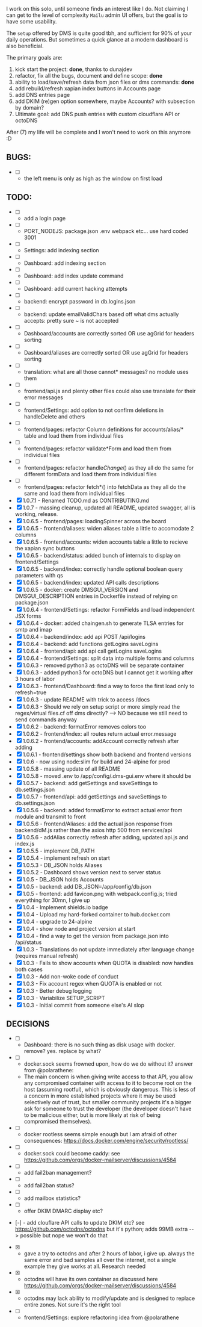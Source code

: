 I work on this solo, until someone finds an interest like I do. Not claiming I can get to the level of complexity `Mailu` admin UI offers, but the goal is to have some usability.

The `setup` offered by DMS is quite good tbh, and sufficient for 90% of your daily operations. But sometimes a quick glance at a modern dashboard is also beneficial.

The primary goals are:

1. kick start the project: **done**, thanks to dunajdev
2. refactor, fix all the bugs, document and define scope: **done**
3. ability to load/save/refresh data from json files or dms commands: **done**
4. add rebuild/refresh xapian index buttons in Accounts page
5. add DNS entries page
6. add DKIM (re)gen option somewhere, maybe Accounts? with subsection by domain?
7. Ultimate goal: add DNS push entries with custom cloudflare API or octoDNS

After (7) my life will be complete and I won't need to work on this anymore :D

## BUGS:

* [ ] - the left menu is only as high as the window on first load

## TODO:

* [ ] - add a login page
* [ ] - PORT_NODEJS: package.json .env webpack etc... use hard coded 3001
* [ ] - Settings:   add indexing section
* [ ] - Dashboard:  add indexing section
* [ ] - Dashboard:  add index update command
* [ ] - Dashboard:  add current hacking attempts
* [ ] - backend: encrypt password in db.logins.json
* [ ] - backend: update emailValidChars based off what dms actually accepts: pretty sure ~ is not accepted
* [ ] - Dashboard/accounts are correctly sorted OR use agGrid for headers sorting
* [ ] - Dashboard/aliases are correctly sorted OR use agGrid for headers sorting
* [ ] - translation: what are all those cannot* messages? no module uses them
* [ ] - frontend/api.js and plenty other files could also use translate for their error messages
* [ ] - frontend/Settings: add option to not confirm deletions in handleDelete and others
* [ ] - frontend/pages: refactor Column definitions for accounts/alias/* table and load them from individual files
* [ ] - frontend/pages: refactor validate*Form and load them from individual files
* [ ] - frontend/pages: refactor handle*Change*() as they all do the same for different formData and load them from individual files
* [ ] - frontend/pages: refactor fetch*() into fetchData as they all do the same and load them from individual files
* [x] 1.0.7.1 - Renamed TODO.md as CONTRIBUTING.md
* [x] 1.0.7 - massing cleanup, updated all README, updated swagger, all is working, release.
* [x] 1.0.6.5 - frontend/pages: loadingSpinner across the board
* [x] 1.0.6.5 - frontend/aliases: widen aliases table a little to accomodate 2 columns
* [x] 1.0.6.5 - frontend/accounts: widen accounts table a little to recieve the xapian sync buttons
* [x] 1.0.6.5 - backend/status: added bunch of internals to display on frontend/Settings
* [x] 1.0.6.5 - backend/index: correctly handle optional boolean query parameters with qs
* [x] 1.0.6.5 - backend/index: updated API calls descriptions
* [x] 1.0.6.5 - docker: create DMSGUI_VERSION and DMSGUI_DESCRIPTION entries in Dockerfile instead of relying on package.json
* [x] 1.0.6.4 - frontend/Settings: refactor FormFields and load independent JSX forms
* [x] 1.0.6.4 - docker: added chaingen.sh to generate TLSA entries for smtp and imap
* [x] 1.0.6.4 - backend/index: add api POST /api/logins
* [x] 1.0.6.4 - backend: add functions getLogins saveLogins
* [x] 1.0.6.4 - frontend/api: add api call getLogins saveLogins
* [x] 1.0.6.4 - frontend/Settings: split data into multiple forms and columns
* [x] 1.0.6.3 - removed python3 as octoDNS will be separate container
* [x] 1.0.6.3 - added python3 for octoDNS but I cannot get it working after 3 hours of labor
* [x] 1.0.6.3 - frontend/Dashboard: find a way to force the first load only to refresh=true
* [x] 1.0.6.3 - update README with trick to access /docs
* [x] 1.0.6.3 - Should we rely on setup script or more simply read the regex/virtual files.cf off dms directly? --> NO because we still need to send commands anyway
* [x] 1.0.6.2 - backend: formatError removes colors too
* [x] 1.0.6.2 - frontend/index: all routes return actual error.message
* [x] 1.0.6.2 - frontend/accounts: addAccount correctly refresh after adding
* [x] 1.0.6.1 - frontend/settings show both backend and frontend versions
* [x] 1.0.6 - now using node:slim for build and 24-alpine for prod
* [x] 1.0.5.8 - massing update of all README
* [x] 1.0.5.8 - moved .env to /app/config/.dms-gui.env where it should be
* [x] 1.0.5.7 - backend:      add getSettings and saveSettings to db.settings.json
* [x] 1.0.5.7 - frontend/api: add getSettings and saveSettings to db.settings.json
* [x] 1.0.5.6 - backend: added formatError to extract actual error from module and transmit to front
* [x] 1.0.5.6 - frontend/Aliases: add the actual json response from backend/dM.js rather than the axios http 500 from services/api
* [x] 1.0.5.6 - addAlias correctly refresh after adding, updated api.js and index.js
* [x] 1.0.5.5 - implement DB_PATH
* [x] 1.0.5.4 - implement refresh on start
* [x] 1.0.5.3 - DB_JSON holds Aliases
* [x] 1.0.5.2 - Dashboard shows version next to server status
* [x] 1.0.5 - DB_JSON holds Accounts
* [x] 1.0.5 - backend: add DB_JSON=/app/config/db.json
* [x] 1.0.5 - frontend: add favicon.png with webpack.config.js; tried everything for 30mn, I give up
* [x] 1.0.4 - Implement shields.io badge
* [x] 1.0.4 - Upload my hard-forked container to hub.docker.com
* [x] 1.0.4 - upgrade to 24-alpine
* [x] 1.0.4 - show node and project version at start
* [x] 1.0.4 - find a way to get the version from package.json into /api/status
* [x] 1.0.3 - Translations do not update immediately after language change (requires manual refresh)
* [x] 1.0.3 - Fails to show accounts when QUOTA is disabled: now handles both cases
* [x] 1.0.3 - Add non-woke code of conduct
* [x] 1.0.3 - Fix account regex when QUOTA is enabled or not
* [x] 1.0.3 - Better debug logging
* [x] 1.0.3 - Variabilize SETUP_SCRIPT
* [x] 1.0.3 - Initial commit from someone else's AI slop

## DECISIONS

* [ ] - Dashboard: there is no such thing as disk usage with docker. remove? yes. replace by what?
* [ ] - docker.sock seems frowned upon, how do we do without it? answer from @polarathene:
  - The main concern is when giving write access to that API, you allow any compromised container with access to it to become root on the host (assuming rootful), which is obviously dangerous. This is less of a concern in more established projects where it may be used selectively out of trust, but smaller community projects it's a bigger ask for someone to trust the developer (the developer doesn't have to be malicious either, but is more likely at risk of being compromised themselves).
* [ ] - docker rootless seems simple enough but I am afraid of other consequences: https://docs.docker.com/engine/security/rootless/
* [ ] - docker.sock could become caddy: see https://github.com/orgs/docker-mailserver/discussions/4584
* [ ] - add fail2ban management?
* [ ] - add fail2ban status?
* [ ] - add mailbox statistics?
* [ ] - offer DKIM DMARC display etc?
* [-] - add clouflare API calls to update DKIM etc? see https://github.com/octodns/octodns but it's python; adds 99MB extra --> possible but nope we won't do that
* [x] - gave a try to octodns and after 2 hours of labor, i give up. always the same error and bad samples all over the internet, not a single example they give works at all. Research needed
* [x] - octodns will have its own container as discussed here https://github.com/orgs/docker-mailserver/discussions/4584
* [x] - octodns may lack ability to modify/update and is designed to replace entire zones. Not sure it's the right tool
* [ ] - frontend/Settings: explore refactoring idea from @polarathene

<!--
search for base image with nodejs+py3:
| image | size | comment |
| ------------------------------------------- | ----- | ----------------------------------------- |
| node:24-alpine                              | 168MB |                                           |
| node:24-alpine dms-gui                      | 217MB | (virtual 217MB) has node v24              |
| node:24-alpine dms-gui +py3                 | 255MB | (virtual 255MB) has node v24              |
| node:24-alpine dms-gui +py3+pip             | 276MB | (virtual 276MB) has node v24              |
| debian:12-slim                              | 75MB  |                                           |
| debian:12-slim dms-gui +node18+py3          | 366MB | (virtual 366MB)                           |
| debian:13-slim                              | 79MB  |                                           |
| debian:13-slim dms-gui +node20+py3          | 393MB | (virtual 392MB)                           |
| docker-mailserver/docker-mailserver:latest  | 762MB | has py3 and requires +70MB for nodejs v18 |
| debian:13-slim                              | 79MB  | (virtual 261MB)                           |
| debian:13-slim +node20                      | 79MB  | +127MB                                    |
| debian:13-slim +node20-recommends           | 79MB  | +105MB                                    |
| debian:13-slim +py3                         | 79MB  | +443MB                                    |
| debian:13-slim +py3-recommends              | 79MB  | +38MB                                     |
| debian:13-slim +node20+py3-recommends       | 79MB  | +143MB                                    |
```
docker buildx build --no-cache -t dms-gui-24-alpine .
docker buildx build --no-cache -t dms-gui-12-slim .
docker buildx build --no-cache -t dms-gui-13-slim .

docker image pull debian:12-slim
docker image pull debian:13-slim
docker run --name debian13 debian:13-slim sleep infinity
docker exec -it debian13 sh
apt update
apt install nodejs
apt install nodejs --no-install-recommends
apt install python3 python3-pip
apt install python3 python3-pip --no-install-recommends
apt install python3 python3-pip --no-install-recommends
apt install nodejs python3 python3-pip
apt install nodejs python3 python3-pip --no-install-recommends
docker kill debian13
docker rm debian13
```


https://octodns.readthedocs.io/en/latest/index.html#providers
test https://octodns.readthedocs.io/en/latest/getting-started.html = total 302MB
mkdir -p octodns/config/octodns
cd octodns

# provider-specific-requirements would be things like: octodns-route53 octodns-azure
python -m venv env
source /app/octodns/env/bin/activate
pip install octodns octodns-cloudflare

# https://github.com/octodns/octodns-cloudflare/
vi /app/config/octodns/octodns.cloudflare.yaml
vi /app/config/octodns/domain.com.yaml

# https://octodns.readthedocs.io/en/latest/getting-started.html
octodns-validate  --config-file=/app/config/octodns.cloudflare.yaml
octodns-sync      --config-file=/app/config/octodns.cloudflare.yaml
octodns-sync      --config-file=/app/config/octodns.cloudflare.yaml --doit

octodns-sync --version
  # octoDNS 1.13.0

-->


